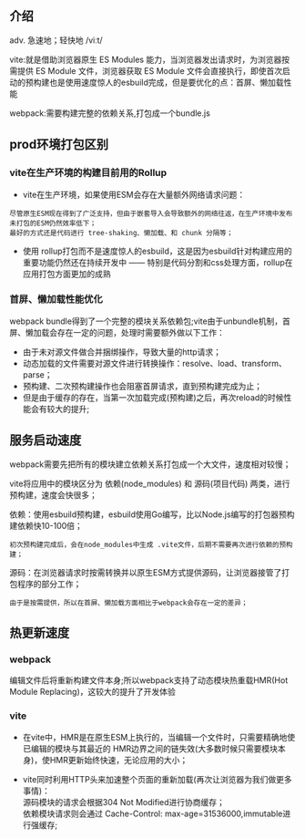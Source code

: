 ## 介绍
adv. 急速地；轻快地
/viːt/

vite:就是借助浏览器原生 ES Modules 能力，当浏览器发出请求时，为浏览器按需提供 ES Module 文件，浏览器获取 ES Module 文件会直接执行，即使首次启动的预构建也是使用速度惊人的esbuild完成，但是要优化的点：首屏、懒加载性能

webpack:需要构建完整的依赖关系,打包成一个bundle.js

## prod环境打包区别
### vite在生产环境的构建目前用的Rollup
* vite在生产环境，如果使用ESM会存在大量额外网络请求问题：
```
尽管原生ESM现在得到了广泛支持，但由于嵌套导入会导致额外的网络往返，在生产环境中发布未打包的ESM仍然效率低下；
最好的方式还是代码进行 tree-shaking、懒加载、和 chunk 分隔等；
```

* 使用 rollup打包而不是速度惊人的esbuild，这是因为esbuild针对构建应用的重要功能仍然还在持续开发中 —— 特别是代码分割和css处理方面，rollup在应用打包方面更加的成熟


### 首屏、懒加载性能优化
webpack bundle得到了一个完整的模块关系依赖包;vite由于unbundle机制，首屏、懒加载会存在一定的问题，处理时需要额外做以下工作：
* 由于未对源文件做合并捆绑操作，导致大量的http请求；
* 动态加载的文件需要对源文件进行转换操作：resolve、load、transform、parse；
* 预构建、二次预构建操作也会阻塞首屏请求，直到预构建完成为止；
* 但是由于缓存的存在，当第一次加载完成(预构建)之后，再次reload的时候性能会有较大的提升;

## 服务启动速度
webpack需要先把所有的模块建立依赖关系打包成一个大文件，速度相对较慢；

vite将应用中的模块区分为 依赖(node_modules) 和 源码(项目代码) 两类，进行预构建，速度会快很多；

依赖：使用esbuild预构建，esbuild使用Go编写，比以Node.js编写的打包器预构建依赖快10-100倍；
```
初次预构建完成后，会在node_modules中生成 .vite文件，后期不需要再次进行依赖的预构建；
```

源码：在浏览器请求时按需转换并以原生ESM方式提供源码，让浏览器接管了打包程序的部分工作；
```
由于是按需提供，所以在首屏、懒加载方面相比于webpack会存在一定的差异；
```

## 热更新速度
### webpack
编辑文件后将重新构建文件本身;所以webpack支持了动态模块热重载HMR(Hot Module Replacing)，这较大的提升了开发体验

### vite
* 在vite中，HMR是在原生ESM上执行的，当编辑一个文件时，只需要精确地使已编辑的模块与其最近的 HMR边界之间的链失效(大多数时候只需要模块本身)，使HMR更新始终快速，无论应用的大小；

* vite同时利用HTTP头来加速整个页面的重新加载(再次让浏览器为我们做更多事情)：<br />源码模块的请求会根据304 Not Modified进行协商缓存；<br />依赖模块请求则会通过 Cache-Control: max-age=31536000,immutable进行强缓存;
